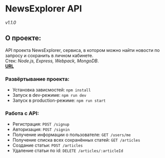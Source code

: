 # NewsExplorer API
*v1.1.0*
## О проекте:
API проекта NewsExplorer, сервиса, в котором можно найти новости по запросу и сохранить в личном кабинете.\
Стек: *Node.js, Express, Webpack, MongoDB*.\
**[URL](https://api.news.neomedved.site)**
### Развёртывание проекта:
* Установка зависмостей: `npm install`
* Запуск в dev-режиме: `npm run dev`
* Запуск в production-режиме: `npm run start`
### Работа с API:
* Регистрация: `POST /signup`
* Авторизация: `POST /signin`
* Получение информации о пользователе: `GET /users/me`
* Получение списка всех сохранённых статей: `GET /articles`
* Создание статьи: `POST /articles`
* Удаление статьи по id: `DELETE /articles/:articleId`
